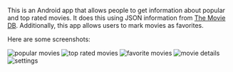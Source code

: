 This is an Android app that allows people to get information about popular and
top rated movies. It does this using JSON information from [The Movie DB][tmdb].
Additionally, this app allows users to mark movies as favorites.

Here are some screenshots:

![popular movies](http://jtmaher2.github.io/MovieInfoApp/screenshots/popular.png)
![top rated movies](http://jtmaher2.github.io/MovieInfoApp/screenshots/top_rated.png)
![favorite movies](http://jtmaher2.github.io/MovieInfoApp/screenshots/favorites.png)
![movie details](http://jtmaher2.github.io/MovieInfoApp/screenshots/details.png)
![settings](http://jtmaher2.github.io/MovieInfoApp/screenshots/settings.png)

[tmdb]: https://www.themoviedb.org/
